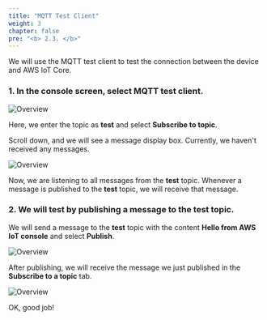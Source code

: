 ```yaml
---
title: "MQTT Test Client"
weight: 3
chapter: false
pre: "<b> 2.3. </b>"
---
```


We will use the MQTT test client to test the connection between the device and AWS IoT Core.

### 1. In the console screen, select **MQTT test client**.

![Overview](/fcj-ss2-workshop-003/images/23.png)

Here, we enter the topic as **test** and select **Subscribe to topic**.

Scroll down, and we will see a message display box. Currently, we haven't received any messages.

![Overview](/fcj-ss2-workshop-003/images/25.png)

Now, we are listening to all messages from the **test** topic. Whenever a message is published to the **test** topic, we will receive that message.

### 2. We will test by publishing a message to the **test** topic.

We will send a message to the **test** topic with the content **Hello from AWS IoT console** and select **Publish**.

![Overview](/fcj-ss2-workshop-003/images/24.png)

After publishing, we will receive the message we just published in the **Subscribe to a topic** tab.

![Overview](/fcj-ss2-workshop-003/images/26.png)

OK, good job!